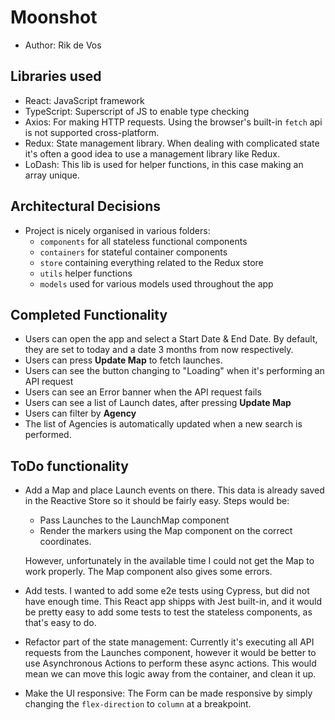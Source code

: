 # Moonshot

- Author: Rik de Vos

## Libraries used

- React: JavaScript framework
- TypeScript: Superscript of JS to enable type checking
- Axios: For making HTTP requests. Using the browser's built-in `fetch` api is
  not supported cross-platform.
- Redux: State management library. When dealing with complicated state it's
  often a good idea to use a management library like Redux.
- LoDash: This lib is used for helper functions, in this case making an array unique.

## Architectural Decisions

- Project is nicely organised in various folders:
  - `components` for all stateless functional components
  - `containers` for stateful container components
  - `store` containing everything related to the Redux store
  - `utils` helper functions
  - `models` used for various models used throughout the app

## Completed Functionality

- Users can open the app and select a Start Date & End Date. By default, they
  are set to today and a date 3 months from now respectively.
- Users can press **Update Map** to fetch launches.
- Users can see the button changing to "Loading" when it's performing an API
  request
- Users can see an Error banner when the API
  request fails
- Users can see a list of Launch dates, after pressing **Update Map**
- Users can filter by **Agency**
- The list of Agencies is automatically updated when a new search is performed.

## ToDo functionality

- Add a Map and place Launch events on there. This data is already saved in the
  Reactive Store so it should be fairly easy. Steps would be:

  - Pass Launches to the LaunchMap component
  - Render the markers using the Map component on the correct coordinates.

  However, unfortunately in the available time I
  could not get the Map to work properly. The Map component also gives some errors.

- Add tests. I wanted to add some e2e tests using Cypress, but did not have
  enough time. This React app shipps with Jest built-in, and it would be pretty
  easy to add some tests to test the stateless components, as that's easy to do.
- Refactor part of the state management: Currently it's executing all API
  requests from the Launches component, however it would be better to use
  Asynchronous Actions to perform these async actions. This would mean we can
  move this logic away from the container, and clean it up.
- Make the UI responsive: The Form can be made responsive by simply changing the
  `flex-direction` to `column` at a breakpoint.
